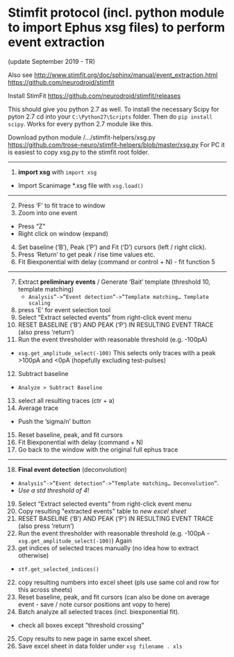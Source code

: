 # Stimfit protocol (incl. python module to import Ephus xsg files) to perform event extraction

(update September 2019 - TR)

Also see
http://www.stimfit.org/doc/sphinx/manual/event_extraction.html
https://github.com/neurodroid/stimfit

Install StimFit
https://github.com/neurodroid/stimfit/releases

This should give you python 2.7 as well. To install the necessary Scipy for pyton 2.7 cd into your ```C:\Python27\Scripts``` folder. Then do ```pip install scipy```. Works for every python 2.7 module like this.

Download python module
/.../stimfit-helpers/xsg.py
https://github.com/trose-neuro/stimfit-helpers/blob/master/xsg.py
For PC it is easiest to copy xsg.py to the stimfit root folder.

---
1. **import xsg** with `import xsg`
  - Import Scanimage *.xsg file with `xsg.load()`
---  
2. Press ‘F’ to fit trace to window  
3. Zoom into one event
  - Press “Z"
  - Right click on window (expand)
4. Set baseline (‘B’), Peak (‘P’) and Fit (‘D’) cursors (left / right click).
5. Press ‘Return’ to get peak / rise time values etc.
6. Fit Biexponential with delay (command or control  + N) - fit function 5
---
7. Extract **preliminary events** / Generate ‘Bait’ template (threshold 10, template matching)
   - `Analysis”->”Event detection”->”Template matching… Template scaling`
8. press 'E' for event selection tool
9. Select “Extract selected events” from right-click event menu
10. RESET BASELINE (‘B’) AND PEAK (‘P’) IN RESULTING EVENT TRACE (also press ‘return’)
11. Run the event thresholder with reasonable threshold (e.g. -100pA)
 - `xsg.get_amplitude_select(-100)` This selects only traces with a peak >100pA and <0pA (hopefully excluding test-pulses)
12. Subtract baseline
  - `Analyze > Subtract Baseline`
13. select all resulting traces (ctr + a)
14. Average trace
   - Push the ’sigma/n’ button
15. Reset baseline, peak, and fit cursors
16. Fit Biexponential with delay (command + N)
17. Go back to the window with the original full ephus trace
---
18. **Final event detection** (deconvolution)
  - `Analysis”->”Event detection”->”Template matching… Deconvolution”`.
  - *Use a std threshold of 4*!
19. Select “Extract selected events” from right-click event menu
20. Copy resulting "extracted events" table to *new excel sheet*
21. RESET BASELINE (‘B’) AND PEAK (‘P’) IN RESULTING EVENT TRACE (also press ‘return’)
22. Run the event thresholder with reasonable threshold (e.g. -100pA - `xsg.get_amplitude_select(-100)`) Again
23. get indices of selected traces manually (no idea how to extract otherwise)
  - `stf.get_selected_indices()`
22. copy resulting numbers into excel sheet (pls use same col and row for this across sheets)
23. Reset baseline, peak, and fit cursors (can also be done on average event - save / note cursor positions ant vopy to here)
24. Batch analyze all selected traces (incl. biexponential fit).
  - check all boxes except "threshold crossing"
25. Copy results to new page in same excel sheet.
26. Save excel sheet in data folder under `xsg filename . xls`
